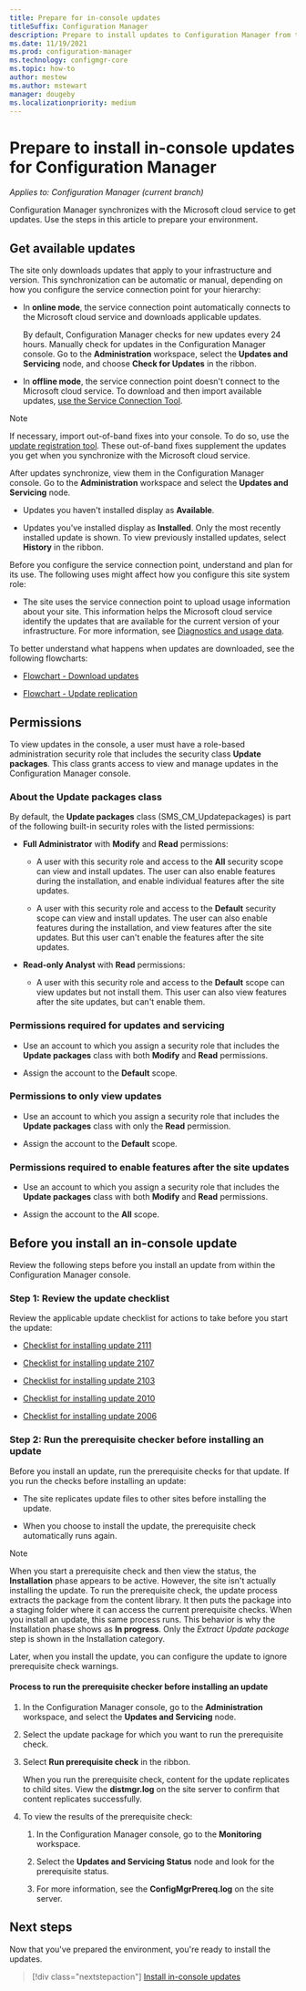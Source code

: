 ```yaml
---
title: Prepare for in-console updates
titleSuffix: Configuration Manager
description: Prepare to install updates to Configuration Manager from the Microsoft cloud
ms.date: 11/19/2021
ms.prod: configuration-manager
ms.technology: configmgr-core
ms.topic: how-to
author: mestew
ms.author: mstewart
manager: dougeby
ms.localizationpriority: medium
---
```


# Prepare to install in-console updates for Configuration Manager

*Applies to: Configuration Manager (current branch)*

Configuration Manager synchronizes with the Microsoft cloud service to get updates. Use the steps in this article to prepare your environment.

## Get available updates

The site only downloads updates that apply to your infrastructure and version. This synchronization can be automatic or manual, depending on how you configure the service connection point for your hierarchy:

- In **online mode**, the service connection point automatically connects to the Microsoft cloud service and downloads applicable updates.

    By default, Configuration Manager checks for new updates every 24 hours. Manually check for updates in the Configuration Manager console. Go to the **Administration** workspace, select the **Updates and Servicing** node, and choose **Check for Updates** in the ribbon.

- In **offline mode**, the service connection point doesn't connect to the Microsoft cloud service. To download and then import available updates, [use the Service Connection Tool](use-the-service-connection-tool.md).

> [!NOTE]
> If necessary, import out-of-band fixes into your console. To do so, use the [update registration tool](use-the-update-registration-tool-to-import-hotfixes.md). These out-of-band fixes supplement the updates you get when you synchronize with the Microsoft cloud service.

After updates synchronize, view them in the Configuration Manager console. Go to the **Administration** workspace and select the **Updates and Servicing** node.

- Updates you haven't installed display as **Available**.

- Updates you've installed display as **Installed**. Only the most recently installed update is shown. To view previously installed updates, select **History** in the ribbon.

Before you configure the service connection point, understand and plan for its use. The following uses might affect how you configure this site system role:

- The site uses the service connection point to upload usage information about your site. This information helps the Microsoft cloud service identify the updates that are available for the current version of your infrastructure. For more information, see [Diagnostics and usage data](../../plan-design/diagnostics/diagnostics-and-usage-data.md).

To better understand what happens when updates are downloaded, see the following flowcharts:

- [Flowchart - Download updates](download-updates-flowchart.md)

- [Flowchart - Update replication](update-replication-flowchart.md)

## Permissions

To view updates in the console, a user must have a role-based administration security role that includes the security class **Update packages**. This class grants access to view and manage updates in the Configuration Manager console.

### About the Update packages class

By default, the **Update packages** class (SMS_CM_Updatepackages) is part of the following built-in security roles with the listed permissions:

- **Full Administrator** with **Modify** and **Read** permissions:

  - A user with this security role and access to the **All** security scope can view and install updates. The user can also enable features during the installation, and enable individual features after the site updates.

  - A user with this security role and access to the **Default** security scope can view and install updates. The user can also enable features during the installation, and view features after the site updates. But this user can't enable the features after the site updates.

- **Read-only Analyst** with **Read** permissions:

  - A user with this security role and access to the **Default** scope can view updates but not install them. This user can also view features after the site updates, but can't enable them.

### Permissions required for updates and servicing

- Use an account to which you assign a security role that includes the **Update packages** class with both **Modify** and **Read** permissions.

- Assign the account to the **Default** scope.

### Permissions to only view updates

- Use an account to which you assign a security role that includes the **Update packages** class with only the **Read** permission.

- Assign the account to the **Default** scope.

### Permissions required to enable features after the site updates

- Use an account to which you assign a security role that includes the **Update packages** class with both **Modify** and **Read** permissions.

- Assign the account to the **All** scope.

## Before you install an in-console update

Review the following steps before you install an update from within the Configuration Manager console.

### Step 1: Review the update checklist

Review the applicable update checklist for actions to take before you start the update:

- [Checklist for installing update 2111](checklist-for-installing-update-2111.md)

- [Checklist for installing update 2107](checklist-for-installing-update-2107.md)

- [Checklist for installing update 2103](checklist-for-installing-update-2103.md)

- [Checklist for installing update 2010](checklist-for-installing-update-2010.md)

- [Checklist for installing update 2006](checklist-for-installing-update-2006.md)

### Step 2: Run the prerequisite checker before installing an update

Before you install an update, run the prerequisite checks for that update. If you run the checks before installing an update:

- The site replicates update files to other sites before installing the update.

- When you choose to install the update, the prerequisite check automatically runs again.

> [!NOTE]
> When you start a prerequisite check and then view the status, the **Installation** phase appears to be active. However, the site isn't actually installing the update. To run the prerequisite check, the update process extracts the package from the content library. It then puts the package into a staging folder where it can access the current prerequisite checks. When you install an update, this same process runs. This behavior is why the Installation phase shows as **In progress**. Only the *Extract Update package* step is shown in the Installation category.

Later, when you install the update, you can configure the update to ignore prerequisite check warnings.

#### Process to run the prerequisite checker before installing an update

1. In the Configuration Manager console, go to the **Administration** workspace, and select the **Updates and Servicing** node.

1. Select the update package for which you want to run the prerequisite check.

1. Select **Run prerequisite check** in the ribbon.

    When you run the prerequisite check, content for the update replicates to child sites. View the **distmgr.log** on the site server to confirm that content replicates successfully.

1. To view the results of the prerequisite check:

    1. In the Configuration Manager console, go to the **Monitoring** workspace.

    1. Select the **Updates and Servicing Status** node and look for the prerequisite status.

    1. For more information, see the **ConfigMgrPrereq.log** on the site server.

## Next steps

Now that you've prepared the environment, you're ready to install the updates.
> [!div class="nextstepaction"]
> [Install in-console updates](install-in-console-updates.md)
